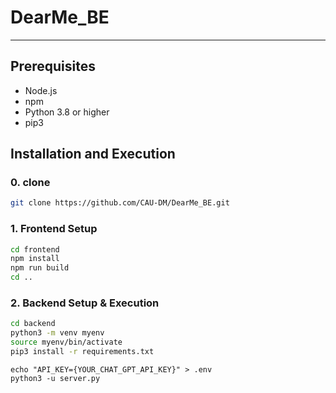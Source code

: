 # DearMe_BE
---

## Prerequisites
- Node.js
- npm
- Python 3.8 or higher
- pip3

## Installation and Execution

### 0. clone
```bash
git clone https://github.com/CAU-DM/DearMe_BE.git
```

### 1. Frontend Setup

```bash
cd frontend
npm install
npm run build
cd ..
```

### 2. Backend Setup & Execution

```bash
cd backend
python3 -m venv myenv
source myenv/bin/activate
pip3 install -r requirements.txt
```
```
echo "API_KEY={YOUR_CHAT_GPT_API_KEY}" > .env
python3 -u server.py
```